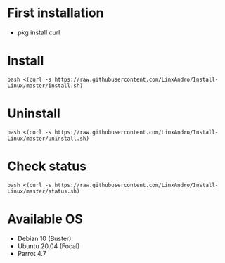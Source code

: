 # First installation
- pkg install curl
# Install
```
bash <(curl -s https://raw.githubusercontent.com/LinxAndro/Install-Linux/master/install.sh)
```
# Uninstall
```
bash <(curl -s https://raw.githubusercontent.com/LinxAndro/Install-Linux/master/uninstall.sh)
```
# Check status
```
bash <(curl -s https://raw.githubusercontent.com/LinxAndro/Install-Linux/master/status.sh)
```
# Available OS
- Debian 10 (Buster)
- Ubuntu 20.04 (Focal)
- Parrot 4.7
